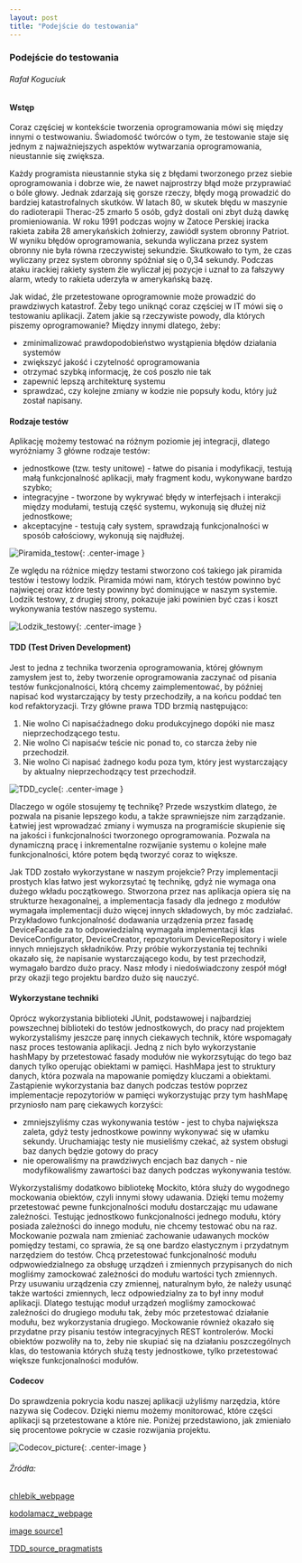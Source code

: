 ```yaml
---
layout: post
title: "Podejście do testowania"
---
```


### Podejście do testowania
###### Rafał Koguciuk
#### Wstęp
Coraz częściej w kontekście tworzenia oprogramowania mówi się między innymi o 
testwowaniu. Świadomość twórców o tym, że testowanie staje się jednym z najważniejszych
aspektów wytwarzania oprogramowania, nieustannie się zwiększa.

Każdy programista nieustannie styka się z błędami tworzonego przez siebie oprogramowania 
i dobrze wie, że nawet najprostrzy błąd może przyprawiać o bóle głowy. Jednak zdarzają się 
gorsze rzeczy, błędy mogą prowadzić do bardziej katastrofalnych skutków. W latach 80, w skutek 
błędu w maszynie do radioterapii Therac-25 zmarło 5 osób, gdyż dostali oni zbyt dużą dawkę 
promieniowania. W roku 1991 podczas wojny w Zatoce Perskiej iracka rakieta zabiła 28 
amerykańskich żołnierzy, zawiódł system obronny Patriot. W wyniku błędów oprogramowania, 
sekunda wyliczana przez system obronny nie była równa rzeczywistej sekundzie. Skutkowało 
to tym, że czas wyliczany przez system obronny spóźniał się o 0,34 sekundy. Podczas ataku 
irackiej rakiety system źle wyliczał jej pozycje i uznał to za fałszywy alarm, wtedy to 
rakieta uderzyła w amerykańską bazę.

Jak widać, źle przetestowane oprogramownie może prowadzić do prawdziwych katastrof. 
Żeby tego uniknąć coraz częściej w IT mówi się o testowaniu aplikacji. Zatem jakie są 
rzeczywiste powody, dla których piszemy oprogramowanie? Między innymi dlatego, żeby:
- zminimalizować prawdopodobieństwo wystąpienia błędów działania systemów
- zwiększyć jakość i czytelność oprogramowania
- otrzymać szybką informację, że coś poszło nie tak
- zapewnić lepszą architekturę systemu
- sprawdzać, czy kolejne zmiany w kodzie nie popsuły kodu, który już został napisany.
#### Rodzaje testów
Aplikację możemy testować na różnym poziomie jej integracji, dlatego wyróżniamy 3 
główne rodzaje testów:
- jednostkowe (tzw. testy unitowe) - łatwe do pisania i modyfikacji, 
testują małą funkcjonalność aplikacji, mały fragment kodu, wykonywane bardzo szybko;
- integracyjne - tworzone by wykrywać błędy w interfejsach i interakcji 
między modułami, testują część systemu, wykonują się dłużej niż jednostkowe;
- akceptacyjne - testują cały system, sprawdzają funkcjonalności w sposób 
całościowy, wykonują się najdłużej.

![Piramida_testow](https://github.com/kamdibus/PIK/blob/gh-pages/img/piramida.png?raw=true "Piramida testów"){: .center-image }

Ze wględu na różnice między testami stworzono coś takiego jak piramida testów i testowy 
lodzik. Piramida mówi nam, których testów powinno być najwięcej oraz które testy powinny 
być dominujące w naszym systemie. Lodzik testowy, z drugiej strony, pokazuje jaki powinien 
być czas i koszt wykonywania testów naszego systemu.

![Lodzik_testowy](https://github.com/kamdibus/PIK/blob/gh-pages/img/lodzik.png?raw=true "Testowy lodzik"){: .center-image }

#### TDD (Test Driven Development)
Jest to jedna z technika tworzenia oprogramowania, której głównym zamysłem jest to, 
żeby tworzenie oprogramowania zaczynać od pisania testów funkcjonalności, którą chcemy 
zaimplementować, by później napisać kod wystarczający by testy przechodziły, a na 
końcu poddać ten kod refaktoryzacji. Trzy główne prawa TDD brzmią następująco:
1. Nie wolno Ci napisaćżadnego doku produkcyjnego dopóki nie masz nieprzechodzącego testu.
2. Nie wolno Ci napisaćw teście nic ponad to, co starcza żeby nie przechodził.
3. Nie wolno Ci napisać żadnego kodu poza tym, który jest wystarczający by aktualny 
nieprzechodzący test przechodził.

![TDD_cycle](https://github.com/kamdibus/PIK/blob/gh-pages/img/tdd.png?raw=true "Cykl TDD"){: .center-image }

Dlaczego w ogóle stosujemy tę technikę? Przede wszystkim dlatego, że pozwala na pisanie 
lepszego kodu, a także sprawniejsze nim zarządzanie. Łatwiej jest wprowadzać zmiany i 
wymusza na programiście skupienie się na jakości i funkcjonalności tworzonego oprogramowania. 
Pozwala na dynamiczną pracę i inkrementalne rozwijanie systemu o kolejne małe funkcjonalności,
które potem będą tworzyć coraz to większe.

Jak TDD zostało wykorzystane w naszym projekcie? Przy implementacji prostych klas łatwo 
jest wykorzsytać tę technikę, gdyż nie wymaga ona dużego wkładu początkowego. Stworzona 
przez nas aplikacja opiera się na strukturze hexagonalnej, a implementacja fasady dla 
jednego z modułów wymagała implementacji dużo więcej innych składowych, by móc zadziałać. 
Przykładowo funkcjonalność dodawania urządzenia przez fasadę DeviceFacade za to odpowiedzialną 
wymagała implementacji klas DeviceConfigurator, DeviceCreator, repozytorium DeviceRepository i
wiele innych mniejszych składników. Przy próbie wykorzystania tej techniki okazało się, że 
napisanie wystarczającego kodu, by test przechodził, wymagało bardzo dużo pracy. Nasz młody i 
niedoświadczony zespół mógł przy okazji tego projektu bardzo dużo się nauczyć.

#### Wykorzystane techniki
Oprócz wykorzystania biblioteki JUnit, podstawowej i najbardziej powszechnej 
biblioteki do testów jednostkowych, do pracy nad projektem wykorzystaliśmy jeszcze 
parę innych ciekawych technik, które wspomagały nasz proces testowania aplikacji. 
Jedną z nich było wykorzystanie hashMapy by przetestować fasady modułów nie 
wykorzsytując do tego baz danych tylko operując obiektami w pamięci. HashMapa 
jest to struktury danych, która pozwala na mapowanie pomiędzy kluczami a obiektami. 
Zastąpienie wykorzystania baz danych podczas testów poprzez implementacje repozytoriów 
w pamięci wykorzystując przy tym hashMapę przyniosło nam parę ciekawych korzyści:
- zmniejszyliśmy czas wykonywania testów - jest to chyba największa zaleta, 
gdyż testy jednostkowe powinny wykonywać się w ułamku sekundy. Uruchamiając 
testy nie musieliśmy czekać, aż system obsługi baz danych będzie gotowy do pracy
- nie operowaliśmy na prawdziwych encjach baz danych - nie modyfikowaliśmy 
zawartości baz danych podczas wykonywania testów.

Wykorzystaliśmy dodatkowo bibliotekę Mockito, która służy do wygodnego mockowania obiektów, 
czyli innymi słowy udawania. Dzięki temu możemy przetestować pewne funkcjonalności modułu 
dostarczając mu udawane zależności. Testując jednostkowo funkcjonalności jednego modułu, 
który posiada zależności do innego modułu, nie chcemy testować obu na raz. Mockowanie pozwala 
nam zmieniać zachowanie udawanych mocków pomiędzy testami, co sprawia, że są one bardzo 
elastycznym i przydatnym narzędziem do testów. 
Chcą przetestować funkcjonalność modułu odpwowiedzialnego za obsługę urządzeń i zmiennych 
przypisanych do nich mogliśmy zamockować zależności do modułu wartości tych zmiennych. Przy 
usuwaniu urządzenia czy zmiennej, naturalnym było, że należy usunąć także wartości zmiennych, 
lecz odpowiedzialny za to był inny moduł aplikacji. Dlatego testując moduł urządzeń mogliśmy 
zamockować zależności do drugiego modułu tak, żeby móc przetestować działanie modułu, bez 
wykorzystania drugiego. Mockowanie również okazało się przydatne przy pisaniu testów 
integracyjnych REST kontrolerów. Mocki obiektów pozwoliły na to, żeby nie skupiać się na 
działaniu poszczególnych klas, do testowania których służą testy jednostkowe, tylko 
przetestować większe funkcjonalności modułów. 

#### Codecov

Do sprawdzenia pokrycia kodu naszej aplikacji użyliśmy narzędzia, które nazywa się 
Codecov. Dzięki niemu możemy monitorować, które części aplikacji są przetestowane a 
które nie. Poniżej przedstawiono, jak zmieniało się procentowe pokrycie w czasie rozwijania projektu.

![Codecov_picture](https://github.com/kamdibus/PIK/blob/gh-pages/img/pokrycie.png?raw=true "Pokrycie kodu"){: .center-image }

###### Źródła:
[chlebik_webpage](https://chlebik.wordpress.com/)

[kodolamacz_webpage](https://kodolamacz.pl/blog/)

[image source1](https://studia.elka.pw.edu.pl/big/18L/PIK.A/priv//testowanie_automatyczne.pdf)

[TDD_source_pragmatists](https://studia.elka.pw.edu.pl/file/18L/PIK.A/priv/tdd.pdf)
